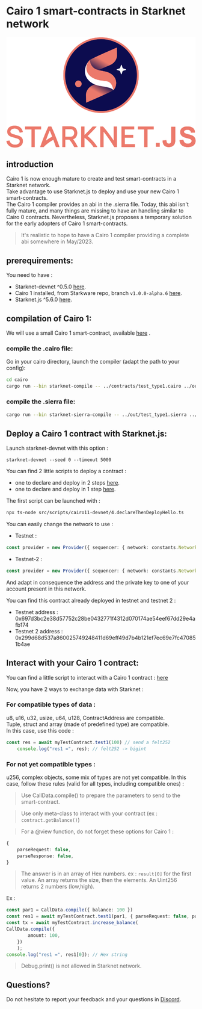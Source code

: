 # Cairo 1 smart-contracts in Starknet network
![Starknet.js](/src/img/StarkNet-JS_logo.png)




## introduction

Cairo 1 is now enough mature to create and test smart-contracts in a Starknet network.  
Take advantage to use Starknet.js to deploy and use your new Cairo 1 smart-contracts.  
The Cairo 1 compiler provides an abi in the .sierra file. Today, this abi isn't fully mature, and many things are missing to have an handling similar to Cairo 0 contracts. Nevertheless, Starknet.js proposes a temporary solution for the early adopters of Cairo 1 smart-contracts.

> It's realistic to hope to have a Cairo 1 compiler providing a complete abi somewhere in May/2023.

## prerequirements:

You need to have :
- Starknet-devnet ^0.5.0 [here](https://github.com/Shard-Labs/starknet-devnet/releases/tag/v0.5.0).
- Cairo 1 installed, from Starkware repo, branch `v1.0.0-alpha.6` [here](https://github.com/starkware-libs/cairo/tree/v1.0.0-alpha.6).
- Starknet.js ^5.6.0 [here](https://github.com/0xs34n/starknet.js/tree/v5.6.0).

## compilation of Cairo 1:
We will use a small Cairo 1 smart-contract, available [here](./contracts/Cairo1Test/test_type1.cairo) .

### compile the .cairo file:

Go in your cairo directory, launch the compiler (adapt the path to your config):

```bash
cd cairo
cargo run --bin starknet-compile -- ../contracts/test_type1.cairo ../out/test_type1.sierra
```

### compile the .sierra file:

```bash
cargo run --bin starknet-sierra-compile -- ../out/test_type1.sierra ../out/test_type1.casm
```

## Deploy a Cairo 1 contract with Starknet.js:

Launch starknet-devnet with this option :
```
starknet-devnet --seed 0 --timeout 5000
```
You can find 2 little scripts to deploy a contract : 
- one to declare and deploy in 2 steps [here](./src/scripts/cairo11-devnet/4.declareThenDeployHello.ts).
- one to declare and deploy in 1 step [here](./src/scripts/cairo11-devnet/4b.declareAndDeployHello.ts).

The first script can be launched with :
```bash
npx ts-node src/scripts/cairo11-devnet/4.declareThenDeployHello.ts
```
You can easily change the network to use :
- Testnet :
```typescript
const provider = new Provider({ sequencer: { network: constants.NetworkName.SN_GOERLI } });
```
- Testnet-2 : 
```typescript
const provider = new Provider({ sequencer: { network: constants.NetworkName.SN_GOERLI2 } });
```
And adapt in consequence the address and the private key to one of your account present in this network.

You can find this contract already deployed in testnet and testnet 2 :
- Testnet address : 0x697d3bc2e38d57752c28be0432771f4312d070174ae54eef67dd29e4afb174
- Testnet 2 address : 0x299d68d537a860025749248411d69eff49d7b4b121ef7ec69e7fc470851b4ae

## Interact with your Cairo 1 contract:

You can find a little script to interact with a Cairo 1 contract : [here](./src/scripts/cairo11-devnet/11.CallInvokeContract.ts)

Now, you have 2 ways to exchange data with Starknet :

### For compatible types of data :

u8, u16, u32, usize, u64, u128, ContractAddress are compatible.  
Tuple, struct and array (made of predefined type) are compatible.  
In this case, use this code :
```typescript
const res = await myTestContract.test1(100) // send a felt252
    console.log("res1 =", res); // felt252 -> bigint
```

### For not yet compatible types :

u256, complex objects, some mix of types are not yet compatible.
In this case, follow these rules (valid for all types, including compatible ones) :

> Use CallData.compile() to prepare the parameters to send to the smart-contract. 

> Use only meta-class to interact with your contract (ex : `contract.getBalance()`)  

> For a @view function, do not forget these options for Cairo 1 : 
```typescript
{
    parseRequest: false,
    parseResponse: false,
}
```

> The answer is in an array of Hex numbers. ex : `result[0]` for the first value. An array returns the size, then the elements. An Uint256 returns 2 numbers (low,high).

Ex :
```typescript
const par1 = CallData.compile({ balance: 100 }) 
const res1 = await myTestContract.test1(par1, { parseRequest: false, parseResponse: false, });
const tx = await myTestContract.increase_balance(
CallData.compile({
        amount: 100,
    })
    );
console.log("res1 =", res1[0]); // Hex string
```

> Debug.print() is not allowed in Starknet network.

## Questions?

Do not hesitate to report your feedback and your questions in [Discord](https://discord.com/channels/793094838509764618/927918707613786162).
